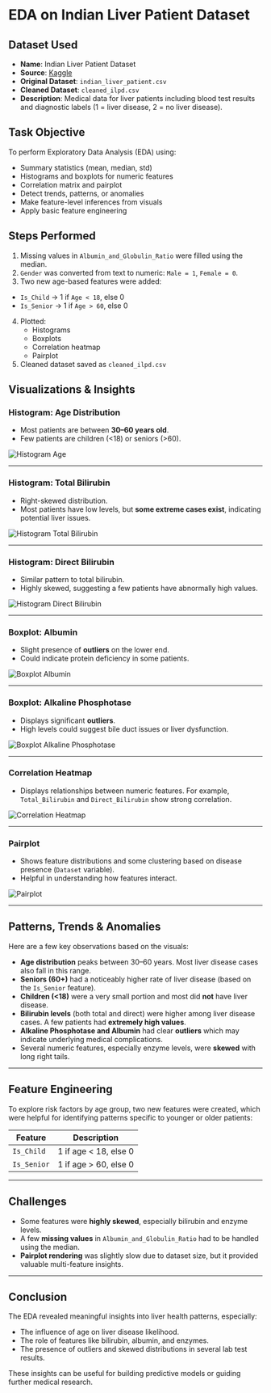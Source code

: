 # EDA on Indian Liver Patient Dataset

## Dataset Used
- **Name**: Indian Liver Patient Dataset
- **Source**: [Kaggle](https://www.kaggle.com/datasets/abhishek1998/indian-liver-patient-dataset)
- **Original Dataset**: `indian_liver_patient.csv`
- **Cleaned Dataset**: `cleaned_ilpd.csv`
- **Description**: Medical data for liver patients including blood test results and diagnostic labels (1 = liver disease, 2 = no liver disease).

## Task Objective
To perform Exploratory Data Analysis (EDA) using:
- Summary statistics (mean, median, std)
- Histograms and boxplots for numeric features
- Correlation matrix and pairplot
- Detect trends, patterns, or anomalies
- Make feature-level inferences from visuals
- Apply basic feature engineering

## Steps Performed
1. Missing values in `Albumin_and_Globulin_Ratio` were filled using the median.
2. `Gender` was converted from text to numeric: `Male = 1`, `Female = 0`.
3. Two new age-based features were added:
  - `Is_Child` → 1 if `Age < 18`, else 0
  - `Is_Senior` → 1 if `Age > 60`, else 0
4. Plotted:
   - Histograms
   - Boxplots
   - Correlation heatmap
   - Pairplot
5. Cleaned dataset saved as `cleaned_ilpd.csv`


## Visualizations & Insights

### Histogram: Age Distribution
- Most patients are between **30–60 years old**.
- Few patients are children (<18) or seniors (>60).

![Histogram Age](histogram_age.png)

---

### Histogram: Total Bilirubin
- Right-skewed distribution.
- Most patients have low levels, but **some extreme cases exist**, indicating potential liver issues.

![Histogram Total Bilirubin](histogram_total_bilirubin.png)

---

### Histogram: Direct Bilirubin
- Similar pattern to total bilirubin.
- Highly skewed, suggesting a few patients have abnormally high values.

![Histogram Direct Bilirubin](histogram_direct_bilirubin.png)

---

### Boxplot: Albumin
- Slight presence of **outliers** on the lower end.
- Could indicate protein deficiency in some patients.

![Boxplot Albumin](boxplot_albumin.png)

---

### Boxplot: Alkaline Phosphotase
- Displays significant **outliers**.
- High levels could suggest bile duct issues or liver dysfunction.

![Boxplot Alkaline Phosphotase](boxplot_alkaline_phosphotase.png)

---

### Correlation Heatmap
- Displays relationships between numeric features. For example, `Total_Bilirubin` and `Direct_Bilirubin` show strong correlation.

![Correlation Heatmap](correlation_heatmap.png)

---

### Pairplot
- Shows feature distributions and some clustering based on disease presence (`Dataset` variable).
- Helpful in understanding how features interact.

![Pairplot](pairplot.png)

---

## Patterns, Trends & Anomalies

Here are a few key observations based on the visuals:

- **Age distribution** peaks between 30–60 years. Most liver disease cases also fall in this range.
- **Seniors (60+)** had a noticeably higher rate of liver disease (based on the `Is_Senior` feature).
- **Children (<18)** were a very small portion and most did **not** have liver disease.
- **Bilirubin levels** (both total and direct) were higher among liver disease cases. A few patients had **extremely high values**.
- **Alkaline Phosphotase and Albumin** had clear **outliers** which may indicate underlying medical complications.
- Several numeric features, especially enzyme levels, were **skewed** with long right tails.

---

## Feature Engineering

To explore risk factors by age group, two new features were created, which were helpful for identifying patterns specific to younger or older patients:

| Feature | Description |
|---------|-------------|
| `Is_Child` | 1 if age < 18, else 0 |
| `Is_Senior` | 1 if age > 60, else 0 |

---

## Challenges

- Some features were **highly skewed**, especially bilirubin and enzyme levels.
- A few **missing values** in `Albumin_and_Globulin_Ratio` had to be handled using the median.
- **Pairplot rendering** was slightly slow due to dataset size, but it provided valuable multi-feature insights.

---

## Conclusion

The EDA revealed meaningful insights into liver health patterns, especially:
- The influence of age on liver disease likelihood.
- The role of features like bilirubin, albumin, and enzymes.
- The presence of outliers and skewed distributions in several lab test results.

These insights can be useful for building predictive models or guiding further medical research.
